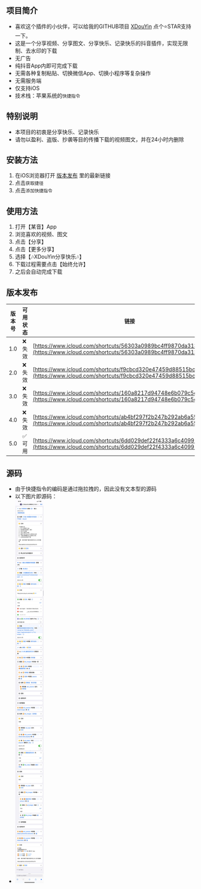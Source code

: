 ## 项目简介

- 喜欢这个插件的小伙伴，可以给我的GITHUB项目 [XDouYin](https://github.com/xcanwin/XDouYin) 点个⭐️STAR支持一下。
- 这是一个分享视频、分享图文、分享快乐、记录快乐的抖音插件，实现无限制、去水印的下载
- 无广告
- 纯抖音App内即可完成下载
- 无需各种复制粘贴、切换微信App、切换小程序等复杂操作
- 无需服务端
- 仅支持iOS
- 技术栈：苹果系统的```快捷指令```

## 特别说明

- 本项目的初衷是分享快乐、记录快乐
- 请勿以盈利、盗版、抄袭等目的传播下载的视频图文，并在24小时内删除

## 安装方法

1. 在iOS浏览器打开 [版本发布](#版本发布) 里的最新链接
2. 点击```获取捷径```
3. 点击```添加快捷指令```

## 使用方法

1. 打开【某音】App
2. 浏览喜欢的视频、图文
3. 点击【分享】
4. 点击【更多分享】
5. 选择【🎶XDouYin分享快乐🎶】
6. 下载过程需要点击【始终允许】
7. 之后会自动完成下载

## 版本发布

| 版本号 | 可用状态 | 链接 |
| --- | --- |--- |
| 1.0 | ❌失效 | [https://www.icloud.com/shortcuts/56303a0989bc4ff9870da3138726ea1a](https://www.icloud.com/shortcuts/56303a0989bc4ff9870da3138726ea1a) |
| 2.0 | ❌失效 | [https://www.icloud.com/shortcuts/f9cbcd320e47459d88515bc8f5a3037d](https://www.icloud.com/shortcuts/f9cbcd320e47459d88515bc8f5a3037d) |
| 3.0 | ❌失效 | [https://www.icloud.com/shortcuts/160a8217d94748e6b079c5cfcbd93dc1](https://www.icloud.com/shortcuts/160a8217d94748e6b079c5cfcbd93dc1) |
| 4.0 | ❌失效 | [https://www.icloud.com/shortcuts/ab4bf297f2b247b292ab6a55b8312924](https://www.icloud.com/shortcuts/ab4bf297f2b247b292ab6a55b8312924) |
| 5.0 | ✅可用 | [https://www.icloud.com/shortcuts/6dd029def22f4333a6c409954c8d4aa2](https://www.icloud.com/shortcuts/6dd029def22f4333a6c409954c8d4aa2) |

## 源码

- 由于快捷指令的编码是通过拖拉拽的，因此没有文本型的源码
- 以下图片即源码：
- <img src="/code.jpg"></img>

